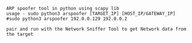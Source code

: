 
    ARP spoofer tool in python using scapy lib
    usage - sudo python3 arspoofer [TARGET_IP] [HOST_IP/GATEWAY_IP]
    #sudo python3 arspoofer 192.0.0.129 192.0.0.2
    
    pair and run with the Network Sniffer Tool to get Network data from the target
